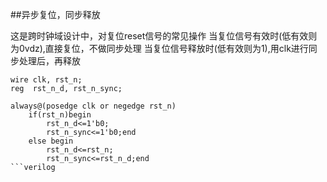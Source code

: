 ##异步复位，同步释放

这是跨时钟域设计中，对复位reset信号的常见操作
当复位信号有效时(低有效则为0vdz),直接复位，不做同步处理
当复位信号释放时(低有效则为1),用clk进行同步处理后，再释放

```
wire clk, rst_n;
reg  rst_n_d, rst_n_sync;

always@(posedge clk or negedge rst_n)
    if(rst_n)begin
        rst_n_d<=1'b0;
        rst_n_sync<=1'b0;end
    else begin
        rst_n_d<=rst_n;
        rst_n_sync<=rst_n_d;end
```verilog
